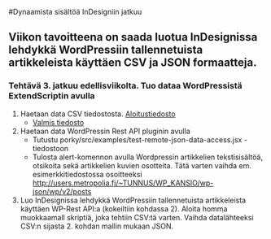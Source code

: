 #Dynaamista sisältöä InDesigniin jatkuu
## Viikon tavoitteena on saada luotua InDesignissa lehdykkä WordPressiin tallennetuista artikkeleista käyttäen CSV ja JSON formaatteja.

### Tehtävä 3. jatkuu edellisviikolta. Tuo dataa WordPressistä ExtendScriptin avulla
1. Haetaan data CSV tiedostosta. [Aloitustiedosto](https://github.com/ilkkamtk/DLK/blob/master/viikko2/csv_test.jsx)
    * [Valmis tiedosto](https://github.com/ilkkamtk/DLK/blob/master/viikko4/csv_valmis.jsx)
2. Haetaan data WordPressin Rest API pluginin avulla
    * Tutustu porky/src/examples/test-remote-json-data-access.jsx -tiedostoon
    * Tulosta alert-komennon avulla Wordpressin artikkelien tekstisisältöä, otsikoita sekä artikkelien kuvien osotteita. Tätä varten vaihda em. esimerkkitiedostossa osoitteeksi http://users.metropolia.fi/~TUNNUS/WP_KANSIO/wp-json/wp/v2/posts
3. Luo InDesignissa lehdykkä WordPressiin tallennetuista artikkeleista käyttäen WP-Rest API:a (kokeiltiin kohdassa 2). Aloita homma muokkaamall skriptiä, joka tehtiin CSV:tä varten. Vaihda datalähteeksi CSV:n sijasta 2. kohdan mallin mukaan JSON.